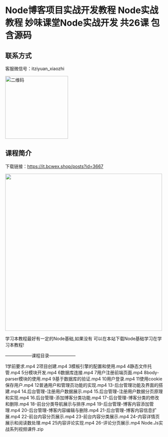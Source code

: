 # Node博客项目实战开发教程 Node实战教程 妙味课堂Node实战开发 共26课 包含源码

## 联系方式

客服微信号：itziyuan_xiaozhi

<img src="https://ziyuanyun.oss-cn-guangzhou.aliyuncs.com/common/20240614073449/666b82192834a.jpg" width="200" height="200" alt="二维码">

## 课程简介

下载链接：https://it.bcwex.shop/posts?id=3667

<img src="https://ziyuanyun.oss-cn-guangzhou.aliyuncs.com/yun/20240515185253/664494057d201.jpg" width="500" alt="">

  

 学习本教程最好有一定的Node基础,如果没有 可以在本站下载Node基础学习在学习本教程!

 ——————课程目录——————

  1学前要求.mp4 2项目创建.mp4 3模板引擎的配置和使用.mp4 4静态文件托管.mp4 5分模块开发.mp4 6数据库连接.mp4 7用户注册前端页面.mp4 8body-parser模块的使用.mp4 9基于数据库的验证.mp4 10用户登录.mp4 11使用cookie保存用户.mp4 12普通用户和管理员功能的实现.mp4 13-后台管理功能及界面的搭建.mp4 14.后台管理-注册用户数据展示.mp4 15.后台管理-注册用户数据分页原理和实现.mp4 16.后台管理-添加博客分类功能.mp4 17-后台管理-博客分类的修改和删除.mp4 18-前台分类导航展示与排序.mp4 19-后台管理-博客内容添加管理.mp4 20-后台管理-博客内容编辑与删除.mp4 21-后台管理-博客内容信息扩展.mp4 22-前台内容分页展示.mp4 23-前台内容分类展示.mp4 24-内容详情页展示和阅读数处理.mp4 25内容评论实现.mp4 26-评论分页展示.mp4 Node.Js实战系列视频课件.zip   